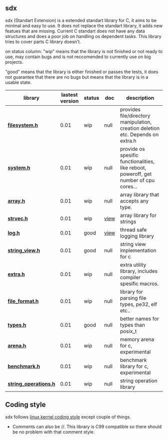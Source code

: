 ## sdx

sdx (Standart Extension) is a extended standart library for C, it aims to be minimal and easy to use.
It does not replace the standart library, it adds new featues that are missing.
Current C standart does not have any data structures and does a poor job on handling
os dependent tasks. This library tries to cover parts C library doesn't.

on status column:
"wip" means that the library is not finished or not ready to use,
may contain bugs and is not reccomended to currently use on big projects.

"good" means that the library is either finished or passes the tests,
it does not guarantee that there are no bugs but means that the library
is in a usable state.

library    | lastest version | status | doc | description
--------------------- | ---- | -------- | --- | --------------------------------
**[filesystem.h](include/filesystem.h)** | 0.01 | wip | null | provides file/directory manipulation, creation deletion etc. Depends on extra.h
**[system.h](include/system.h)** | 0.01 | wip | null | provide os spesific functionalities, like reboot, poweroff, get number of cpu cores...
**[array.h](include/array.h)** | 0.01 | wip | null | array library that accepts any type.
**[strvec.h](include/strvec.h)** | 0.01 | wip | [view](https://github.com/xcatalyst/sdx/blob/master/docs/strvec/) | array library for strings
**[log.h](include/log.h)** | 0.01 | good | [view](https://github.com/xcatalyst/sdx/blob/master/docs/log/) | thread safe logging library
**[string_view.h](include/string_view.h)** | 0.01 | good | null | string view implementation for c
**[extra.h](include/extra.h)** | 0.01 | wip | null | extra utility library, includes compiler spesific macros.
**[file_format.h](include/file_format.h)** | 0.01 | wip | null | library for parsing file types, pe32, elf etc..
**[types.h](include/types.h)** | 0.01 | good | null | better names for types than posix_t
**[arena.h](include/arena.h)** | 0.01 | wip | null | memory arena for c, experimental
**[benchmark.h](include/benchmark.h)** | 0.01 | wip | null | benchmark library for c, experimental
**[string_operations.h](include/string_operations.h)** | 0.01 | wip | null | string operation library

## Coding style
sdx follows [linux kernel coding style](https://www.kernel.org/doc/html/v4.10/process/coding-style.html) except couple of things.
* Comments can also be //. This library is C99 compatible so there should be no problem with that comment style.
